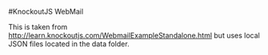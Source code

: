 #KnockoutJS WebMail

This is taken from http://learn.knockoutjs.com/WebmailExampleStandalone.html but uses local JSON files located in the data folder.